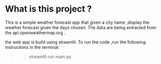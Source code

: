 # What is this project ?

This is a simple weather forecast app that given a city name ,display the weather forecast given the days chosen.
The data are being extracted from the api.openweathermap.org .

the web app is build using streamlit .To run the code ,run the following instructions in the terminal:
>>streamlit run main.py